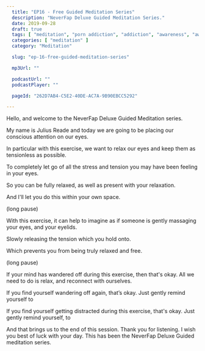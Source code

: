 ```yaml
---
  title: "EP16 - Free Guided Meditation Series"
  description: "NeverFap Deluxe Guided Meditation Series."
  date: 2019-09-28
  draft: true
  tags: [ "meditation", "porn addiction", "addiction", "awareness", "awareness exercises", "perspective", "nofap", "neverfap", "neverfap deluxe" ]
  categories: [ "meditation" ]
  category: "Meditation"

  slug: "ep-16-free-guided-meditation-series"

  mp3Url: ""

  podcastUrl: ""
  podcastPlayer: ""

  pageId: "262D7AB4-C5E2-40DE-AC7A-9B90EBCC5292"

---
```


<!-- relaxed -->

Hello, and welcome to the NeverFap Deluxe Guided Meditation series.

My name is Julius Reade and today we are going to be placing our conscious attention on our eyes.

In particular with this exercise, we want to relax our eyes and keep them as tensionless as possible.

To completely let go of all the stress and tension you may have been feeling in your eyes. 

So you can be fully relaxed, as well as present with your relaxation.

And I'll let you do this within your own space.


(long pause)


With this exercise, it can help to imagine as if someone is gently massaging your eyes, and your eyelids.

Slowly releasing the tension which you hold onto.

Which prevents you from being truly relaxed and free.


(long pause)



If your mind has wandered off during this exercise, then that's okay. All we need to do is relax, and reconnect with ourselves.


If you find yourself wandering off again, that’s okay. Just gently remind yourself to


If you find yourself getting distracted during this exercise, that's okay. Just gently remind yourself, to


And that brings us to the end of this session. Thank you for listening. I wish you best of luck with your day. This has been the NeverFap Deluxe Guided meditation series.
